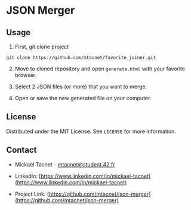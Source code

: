 # JSON Merger

## Usage

1. First, git clone project
```git
git clone https://github.com/mtacnet/favorite_joiner.git
```

2. Move to cloned repository and open `generate.html` with your favorite browser.

3. Select 2 JSON files (or more) that you want to merge.

4. Open or save the new generated file on your computer.
## License

Distributed under the MIT License. See `LICENSE` for more information.

## Contact

- Mickaël Tacnet - mtacnet@student.42.fr

- LinkedIn: [https://www.linkedin.com/in/mickael-tacnet](https://www.linkedin.com/in/mickael-tacnet)

- Project Link: [https://github.com/mtacnet/json-merger](https://github.com/mtacnet/json-merger)